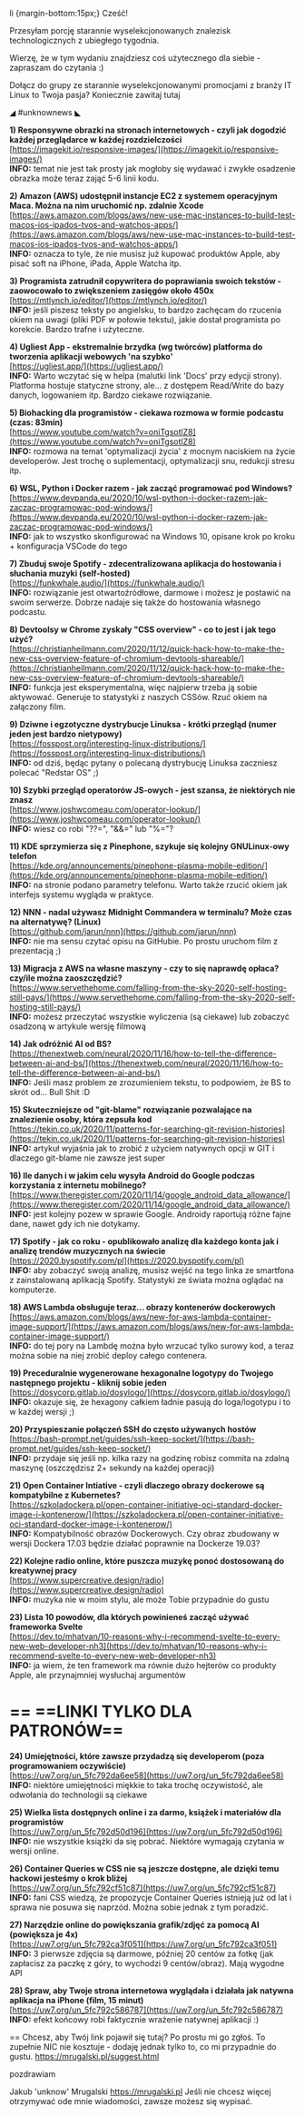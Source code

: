 li {margin-bottom:15px;}
Cześć!

Przesyłam porcję starannie wyselekcjonowanych znalezisk technologicznych z ubiegłego tygodnia.

Wierzę, że w tym wydaniu znajdziesz coś użytecznego dla siebie - zapraszam do czytania :)

 
Dołącz do grupy ze starannie wyselekcjonowanymi promocjami z branży IT
Linux to Twoja pasja? Koniecznie zawitaj tutaj
 

◢ #unknownews ◣


**1) Responsywne obrazki na stronach internetowych - czyli jak dogodzić każdej przeglądarce w każdej rozdzielczości**  
[https://imagekit.io/responsive-images/](https://imagekit.io/responsive-images/)  
**INFO:** temat nie jest tak prosty jak mogłoby się wydawać i zwykłe osadzenie obrazka może teraz zająć 5-6 linii kodu.  


**2) Amazon (AWS) udostępnił instancje EC2 z systemem operacyjnym Maca. Można na nim uruchomić np. zdalnie Xcode**  
[https://aws.amazon.com/blogs/aws/new-use-mac-instances-to-build-test-macos-ios-ipados-tvos-and-watchos-apps/](https://aws.amazon.com/blogs/aws/new-use-mac-instances-to-build-test-macos-ios-ipados-tvos-and-watchos-apps/)  
**INFO:** oznacza to tyle, że nie musisz już kupować produktów Apple, aby pisać soft na iPhone, iPada, Apple Watcha itp.  


**3) Programista zatrudnił copywritera do poprawiania swoich tekstów - zaowocowało to zwiększeniem zasięgów około 450x**  
[https://mtlynch.io/editor/](https://mtlynch.io/editor/)  
**INFO:** jeśli piszesz teksty po angielsku, to bardzo zachęcam do rzucenia okiem na uwagi (pliki PDF w połowie tekstu), jakie dostał programista po korekcie. Bardzo trafne i użyteczne.  


**4) Ugliest App - ekstremalnie brzydka (wg twórców) platforma do tworzenia aplikacji webowych 'na szybko'**  
[https://ugliest.app/](https://ugliest.app/)  
**INFO:** Warto wczytać się w helpa (malutki link 'Docs' przy edycji strony). Platforma hostuje statyczne strony, ale... z dostępem Read/Write do bazy danych, logowaniem itp. Bardzo ciekawe rozwiązanie.  


**5) Biohacking dla programistów - ciekawa rozmowa w formie podcastu (czas: 83min)**  
[https://www.youtube.com/watch?v=oniTgsotlZ8](https://www.youtube.com/watch?v=oniTgsotlZ8)  
**INFO:** rozmowa na temat 'optymalizacji życia' z mocnym naciskiem na życie developerów. Jest trochę o suplementacji, optymalizacji snu, redukcji stresu itp.  


**6) WSL, Python i Docker razem - jak zacząć programować pod Windows?**  
[https://www.devpanda.eu/2020/10/wsl-python-i-docker-razem-jak-zaczac-programowac-pod-windows/](https://www.devpanda.eu/2020/10/wsl-python-i-docker-razem-jak-zaczac-programowac-pod-windows/)  
**INFO:** jak to wszystko skonfigurować na Windows 10, opisane krok po kroku + konfiguracja VSCode do tego  


**7) Zbuduj swoje Spotify - zdecentralizowana aplikacja do hostowania i słuchania muzyki (self-hosted)**  
[https://funkwhale.audio/](https://funkwhale.audio/)  
**INFO:** rozwiązanie jest otwartoźródłowe, darmowe i możesz je postawić na swoim serwerze. Dobrze nadaje się także do hostowania własnego podcastu.  


**8) Devtoolsy w Chrome zyskały "CSS overview" - co to jest i jak tego użyć?**  
[https://christianheilmann.com/2020/11/12/quick-hack-how-to-make-the-new-css-overview-feature-of-chromium-devtools-shareable/](https://christianheilmann.com/2020/11/12/quick-hack-how-to-make-the-new-css-overview-feature-of-chromium-devtools-shareable/)  
**INFO:** funkcja jest eksperymentalna, więc najpierw trzeba ją sobie aktywować. Generuje to statystyki z naszych CSSów. Rzuć okiem na załączony film.  


**9) Dziwne i egzotyczne dystrybucje Linuksa - krótki przegląd (numer jeden jest bardzo nietypowy)**  
[https://fosspost.org/interesting-linux-distributions/](https://fosspost.org/interesting-linux-distributions/)  
**INFO:** od dziś, będąc pytany o polecaną dystrybucję Linuksa zaczniesz polecać "Redstar OS" ;)  


**10) Szybki przegląd operatorów JS-owych - jest szansa, że niektórych nie znasz**  
[https://www.joshwcomeau.com/operator-lookup/](https://www.joshwcomeau.com/operator-lookup/)  
**INFO:** wiesz co robi "??=", "&&=" lub "%="?  


**11) KDE sprzymierza się z Pinephone, szykuje się kolejny GNULinux-owy telefon**  
[https://kde.org/announcements/pinephone-plasma-mobile-edition/](https://kde.org/announcements/pinephone-plasma-mobile-edition/)  
**INFO:** na stronie podano parametry telefonu. Warto także rzucić okiem jak interfejs systemu wygląda w praktyce.  


**12) NNN - nadal używasz Midnight Commandera w terminalu? Może czas na alternatywę? (Linux)**  
[https://github.com/jarun/nnn](https://github.com/jarun/nnn)  
**INFO:** nie ma sensu czytać opisu na GitHubie. Po prostu uruchom film z prezentacją ;)  


**13) Migracja z AWS na własne maszyny - czy to się naprawdę opłaca? czy/ile można zaoszczędzić?**  
[https://www.servethehome.com/falling-from-the-sky-2020-self-hosting-still-pays/](https://www.servethehome.com/falling-from-the-sky-2020-self-hosting-still-pays/)  
**INFO:** możesz przeczytać wszystkie wyliczenia (są ciekawe) lub zobaczyć osadzoną w artykule wersję filmową  


**14) Jak odróżnić AI od BS?**  
[https://thenextweb.com/neural/2020/11/16/how-to-tell-the-difference-between-ai-and-bs/](https://thenextweb.com/neural/2020/11/16/how-to-tell-the-difference-between-ai-and-bs/)  
**INFO:** Jeśli masz problem ze zrozumieniem tekstu, to podpowiem, że BS to skrót od... Bull Shit :D  


**15) Skuteczniejsze od "git-blame" rozwiązanie pozwalające na znalezienie osoby, która zepsuła kod**  
[https://tekin.co.uk/2020/11/patterns-for-searching-git-revision-histories](https://tekin.co.uk/2020/11/patterns-for-searching-git-revision-histories)  
**INFO:** artykuł wyjaśnia jak to zrobić z użyciem natywnych opcji w GIT i dlaczego git-blame nie zawsze jest super  


**16) Ile danych i w jakim celu wysyła Android do Google podczas korzystania z internetu mobilnego?**  
[https://www.theregister.com/2020/11/14/google_android_data_allowance/](https://www.theregister.com/2020/11/14/google_android_data_allowance/)  
**INFO:** jest kolejny pozew w sprawie Google. Androidy raportują różne fajne dane, nawet gdy ich nie dotykamy.  


**17) Spotify - jak co roku - opublikowało analizę dla każdego konta jak i analizę trendów muzycznych na świecie**  
[https://2020.byspotify.com/pl](https://2020.byspotify.com/pl)  
**INFO:** aby zobaczyć swoją analizę, musisz wejść na tego linka ze smartfona z zainstalowaną aplikacją Spotify. Statystyki ze świata można oglądać na komputerze.  


**18) AWS Lambda obsługuje teraz... obrazy kontenerów dockerowych**  
[https://aws.amazon.com/blogs/aws/new-for-aws-lambda-container-image-support/](https://aws.amazon.com/blogs/aws/new-for-aws-lambda-container-image-support/)  
**INFO:** do tej pory na Lambdę można było wrzucać tylko surowy kod, a teraz można sobie na niej zrobić deploy całego contenera.  


**19) Preceduralnie wygenerowane hexagonalne logotypy do Twojego następnego projektu - kliknij sobie jeden**  
[https://dosycorp.gitlab.io/dosylogo/](https://dosycorp.gitlab.io/dosylogo/)  
**INFO:** okazuje się, że hexagony całkiem ładnie pasują do loga/logotypu i to w każdej wersji ;)  


**20) Przyspieszanie połączeń SSH do często używanych hostów**  
[https://bash-prompt.net/guides/ssh-keep-socket/](https://bash-prompt.net/guides/ssh-keep-socket/)  
**INFO:** przydaje się jeśli np. kilka razy na godzinę robisz commita na zdalną maszynę (oszczędzisz 2+ sekundy na każdej operacji)  


**21) Open Container Intiative - czyli dlaczego obrazy dockerowe są kompatybilne z Kubernetes?**  
[https://szkoladockera.pl/open-container-initiative-oci-standard-docker-image-i-kontenerow/](https://szkoladockera.pl/open-container-initiative-oci-standard-docker-image-i-kontenerow/)  
**INFO:** Kompatybilność obrazów Dockerowych. Czy obraz zbudowany w wersji Dockera 17.03 będzie działać poprawnie na Dockerze 19.03?  


**22) Kolejne radio online, które puszcza muzykę ponoć dostosowaną do kreatywnej pracy**  
[https://www.supercreative.design/radio](https://www.supercreative.design/radio)  
**INFO:** muzyka nie w moim stylu, ale może Tobie przypadnie do gustu  


**23) Lista 10 powodów, dla których powinieneś zacząć używać frameworka Svelte**  
[https://dev.to/mhatvan/10-reasons-why-i-recommend-svelte-to-every-new-web-developer-nh3](https://dev.to/mhatvan/10-reasons-why-i-recommend-svelte-to-every-new-web-developer-nh3)  
**INFO:** ja wiem, że ten framework ma równie dużo hejterów co produkty Apple, ale przynajmniej wysłuchaj argumentów  


== **==LINKI TYLKO DLA PATRONÓW==**
 ==

**24) Umiejętności, które zawsze przydadzą się developerom (poza programowaniem oczywiście)**  
[https://uw7.org/un_5fc792da6ee58](https://uw7.org/un_5fc792da6ee58)  
**INFO:** niektóre umiejętności miękkie to taka trochę oczywistość, ale odwołania do technologii są ciekawe  


**25) Wielka lista dostępnych online i za darmo, książek i materiałów dla programistów**  
[https://uw7.org/un_5fc792d50d196](https://uw7.org/un_5fc792d50d196)  
**INFO:** nie wszystkie książki da się pobrać. Niektóre wymagają czytania w wersji online.  


**26) Container Queries w CSS nie są jeszcze dostępne, ale dzięki temu hackowi jesteśmy o krok bliżej**  
[https://uw7.org/un_5fc792cf51c87](https://uw7.org/un_5fc792cf51c87)  
**INFO:** fani CSS wiedzą, że propozycje Container Queries istnieją już od lat i sprawa nie posuwa się naprzód. Można sobie jednak z tym poradzić.  


**27) Narzędzie online do powiększania grafik/zdjęć za pomocą AI (powiększa je 4x)**  
[https://uw7.org/un_5fc792ca3f051](https://uw7.org/un_5fc792ca3f051)  
**INFO:** 3 pierwsze zdjęcia są darmowe, później 20 centów za fotkę (jak zapłacisz za paczkę z góry, to wychodzi 9 centów/obraz). Mają wygodne API  


**28) Spraw, aby Twoje strona internetowa wyglądała i działała jak natywna aplikacja na iPhone (film, 15 minut)**  
[https://uw7.org/un_5fc792c586787](https://uw7.org/un_5fc792c586787)  
**INFO:** efekt końcowy robi faktycznie wrażenie natywnej aplikacji :)  


==
Chcesz, aby Twój link pojawił się tutaj?
Po prostu mi go zgłoś. To zupełnie NIC nie kosztuje - dodaję jednak tylko to, co mi przypadnie do gustu.
https://mrugalski.pl/suggest.html

 
pozdrawiam

Jakub 'unknow' Mrugalski
https://mrugalski.pl
Jeśli nie chcesz więcej otrzymywać ode mnie wiadomości, zawsze możesz się wypisać.